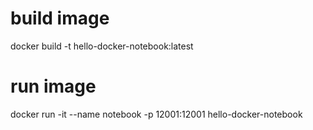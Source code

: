 # build image
docker build -t hello-docker-notebook:latest

# run image
docker run -it --name notebook -p 12001:12001 hello-docker-notebook